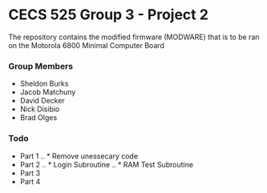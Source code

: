 # CECS 525 Group 3 - Project 2

The repository contains the modified firmware (MODWARE) that is to be ran on the Motorola 6800 Minimal Computer Board

### Group Members
* Sheldon Burks
* Jacob Matchuny
* David Decker
* Nick Disibio
* Brad Olges

### Todo
* Part 1
.. * Remove unessecary code
* Part 2
.. * Login Subroutine
.. * RAM Test Subroutine
* Part 3
* Part 4
